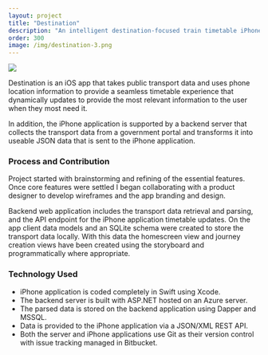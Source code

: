 ```yaml
---
layout: project
title: "Destination"
description: "An intelligent destination-focused train timetable iPhone app."
order: 300
image: /img/destination-3.png
---
```


![]({{site.baseurl}}/img/destination-2.png#dest-one)

Destination is an iOS app that takes public transport data and uses phone location information to provide a seamless timetable experience that dynamically updates to provide the most relevant information to the user when they most need it.

In addition, the iPhone application is supported by a backend server that collects the transport data from a government portal and transforms it into useable JSON data that is sent to the iPhone application. 

### Process and Contribution
Project started with brainstorming and refining of the essential features. Once core features were settled I began collaborating with a product designer to develop wireframes and the app branding and design.

Backend web application includes the transport data retrieval and parsing, and the API endpoint for the iPhone application timetable updates. On the app client data models and an SQLite schema were created to store the transport data locally. With this data the homescreen view and journey creation views have been created using the storyboard and programmatically where appropriate.

### Technology Used
* iPhone application is coded completely in Swift using Xcode.
* The backend server is built with ASP.NET hosted on an Azure server.
* The parsed data is stored on the backend application using Dapper and MSSQL.
* Data is provided to the iPhone application via a JSON/XML REST API.
* Both the server and iPhone applications use Git as their version control with issue tracking managed in Bitbucket.
